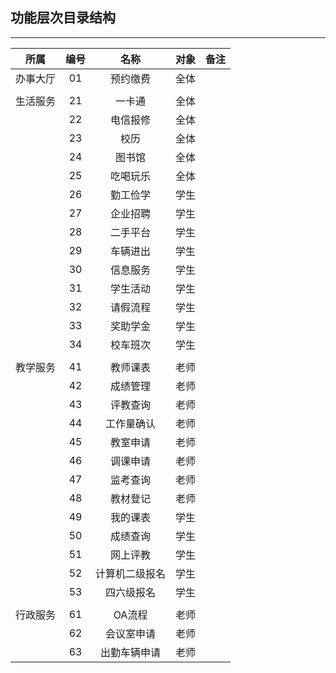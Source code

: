 ## 功能层次目录结构

---

|所属|编号|名称|对象|备注|
|:-:|:-:|:-:|:-:|:-:|
|办事大厅|01|预约缴费|全体||
| |
|生活服务|21|一卡通|全体||
||22|电信报修|全体|| 
||23|校历|全体||
||24|图书馆|全体||
||25|吃喝玩乐|全体||
||26|勤工俭学|学生||
||27|企业招聘|学生||
||28|二手平台|学生||
||29|车辆进出|学生||
||30|信息服务|学生||
||31|学生活动|学生||
||32|请假流程|学生||
||33|奖助学金|学生||
||34|校车班次|学生||
| |
|教学服务|41|教师课表|老师|
||42|成绩管理|老师|
||43|评教查询|老师|
||44|工作量确认|老师|
||45|教室申请|老师|
||46|调课申请|老师|
||47|监考查询|老师|
||48|教材登记|老师|
||49|我的课表|学生|
||50|成绩查询|学生|
||51|网上评教|学生|
||52|计算机二级报名|学生|
||53|四六级报名|学生|
| |
|行政服务|61|OA流程|老师||
||62|会议室申请|老师||
||63|出勤车辆申请|老师||